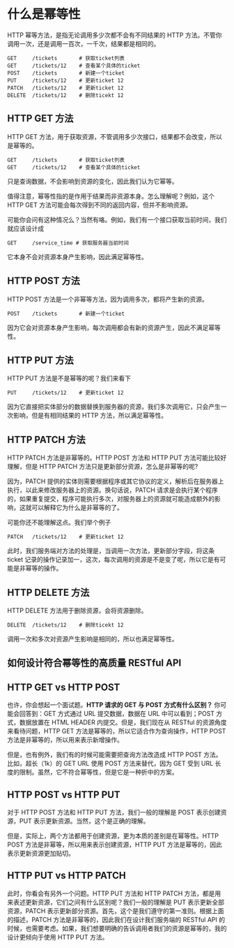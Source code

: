 # 什么是幂等性

HTTP 幂等方法，是指无论调用多少次都不会有不同结果的 HTTP 方法。不管你调用一次，还是调用一百次，一千次，结果都是相同的。

```
GET     /tickets       # 获取ticket列表
GET     /tickets/12    # 查看某个具体的ticket
POST    /tickets       # 新建一个ticket
PUT     /tickets/12    # 更新ticket 12
PATCH   /tickets/12    # 更新ticket 12
DELETE  /tickets/12    # 删除ticekt 12
```

## HTTP GET 方法

HTTP GET 方法，用于获取资源，不管调用多少次接口，结果都不会改变，所以是幂等的。

```
GET     /tickets       # 获取ticket列表
GET     /tickets/12    # 查看某个具体的ticket
```

只是查询数据，不会影响到资源的变化，因此我们认为它幂等。

值得注意，幂等性指的是作用于结果而非资源本身。怎么理解呢？例如，这个 HTTP GET 方法可能会每次得到不同的返回内容，但并不影响资源。

可能你会问有这种情况么？当然有咯。例如，我们有一个接口获取当前时间，我们就应该设计成

```
GET     /service_time # 获取服务器当前时间
```

它本身不会对资源本身产生影响，因此满足幂等性。

## HTTP POST 方法

HTTP POST 方法是一个非幂等方法，因为调用多次，都将产生新的资源。

```
POST    /tickets       # 新建一个ticket
```

因为它会对资源本身产生影响，每次调用都会有新的资源产生，因此不满足幂等性。

## HTTP PUT 方法

HTTP PUT 方法是不是幂等的呢？我们来看下

```
PUT     /tickets/12    # 更新ticket 12
```

因为它直接把实体部分的数据替换到服务器的资源，我们多次调用它，只会产生一次影响，但是有相同结果的 HTTP 方法，所以满足幂等性。

## HTTP PATCH 方法

HTTP PATCH 方法是非幂等的。HTTP POST 方法和 HTTP PUT 方法可能比较好理解，但是 HTTP PATCH 方法只是更新部分资源，怎么是非幂等的呢?

因为，PATCH 提供的实体则需要根据程序或其它协议的定义，解析后在服务器上执行，以此来修改服务器上的资源。换句话说，PATCH 请求是会执行某个程序的，如果重复提交，程序可能执行多次，对服务器上的资源就可能造成额外的影响，这就可以解释它为什么是非幂等的了。

可能你还不能理解这点。我们举个例子

```
PATCH   /tickets/12    # 更新ticket 12
```

此时，我们服务端对方法的处理是，当调用一次方法，更新部分字段，将这条 ticket 记录的操作记录加一，这次，每次调用的资源是不是变了呢，所以它是有可能是非幂等的操作。

## HTTP DELETE 方法

HTTP DELETE 方法用于删除资源，会将资源删除。

```
DELETE  /tickets/12    # 删除ticekt 12
```

调用一次和多次对资源产生影响是相同的，所以也满足幂等性。

## 如何设计符合幂等性的高质量 RESTful API

## HTTP GET vs HTTP POST

也许，你会想起一个面试题。**HTTP 请求的 GET 与 POST 方式有什么区别？** 你可能会回答到：GET 方式通过 URL 提交数据，数据在 URL 中可以看到；POST 方式，数据放置在 HTML HEADER 内提交。但是，我们现在从 RESTful 的资源角度来看待问题，HTTP GET 方法是幂等的，所以它适合作为查询操作，HTTP POST 方法是非幂等的，所以用来表示新增操作。

但是，也有例外，我们有的时候可能需要把查询方法改造成 HTTP POST 方法。比如，超长（1k）的 GET URL 使用 POST 方法来替代，因为 GET 受到 URL 长度的限制。虽然，它不符合幂等性，但是它是一种折中的方案。

## HTTP POST vs HTTP PUT

对于 HTTP POST 方法和 HTTP PUT 方法，我们一般的理解是 POST 表示创建资源，PUT 表示更新资源。当然，这个是正确的理解。

但是，实际上，两个方法都用于创建资源，更为本质的差别是在幂等性。HTTP POST 方法是非幂等，所以用来表示创建资源，HTTP PUT 方法是幂等的，因此表示更新资源更加贴切。

## HTTP PUT vs HTTP PATCH

此时，你看会有另外一个问题。HTTP PUT 方法和 HTTP PATCH 方法，都是用来表述更新资源，它们之间有什么区别呢？我们一般的理解是 PUT 表示更新全部资源，PATCH 表示更新部分资源。首先，这个是我们遵守的第一准则。根据上面的描述，PATCH 方法是非幂等的，因此我们在设计我们服务端的 RESTful API 的时候，也需要考虑。如果，我们想要明确的告诉调用者我们的资源是幂等的，我的设计更倾向于使用 HTTP PUT 方法。